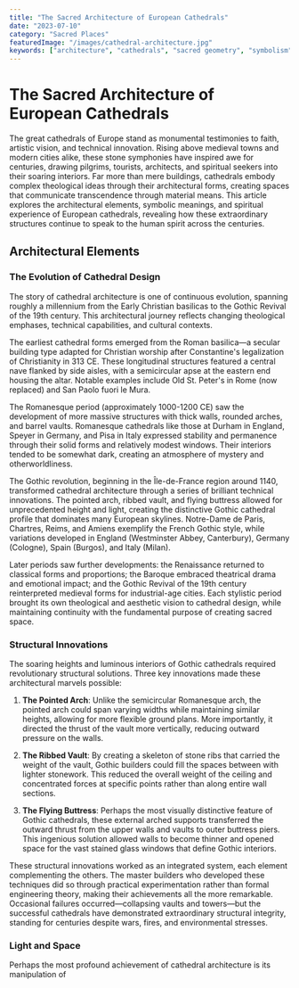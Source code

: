 ```yaml
---
title: "The Sacred Architecture of European Cathedrals"
date: "2023-07-10"
category: "Sacred Places"
featuredImage: "/images/cathedral-architecture.jpg"
keywords: ["architecture", "cathedrals", "sacred geometry", "symbolism"]
---
```


# The Sacred Architecture of European Cathedrals

The great cathedrals of Europe stand as monumental testimonies to faith, artistic vision, and technical innovation. Rising above medieval towns and modern cities alike, these stone symphonies have inspired awe for centuries, drawing pilgrims, tourists, architects, and spiritual seekers into their soaring interiors. Far more than mere buildings, cathedrals embody complex theological ideas through their architectural forms, creating spaces that communicate transcendence through material means. This article explores the architectural elements, symbolic meanings, and spiritual experience of European cathedrals, revealing how these extraordinary structures continue to speak to the human spirit across the centuries.

## Architectural Elements

### The Evolution of Cathedral Design

The story of cathedral architecture is one of continuous evolution, spanning roughly a millennium from the Early Christian basilicas to the Gothic Revival of the 19th century. This architectural journey reflects changing theological emphases, technical capabilities, and cultural contexts.

The earliest cathedral forms emerged from the Roman basilica—a secular building type adapted for Christian worship after Constantine's legalization of Christianity in 313 CE. These longitudinal structures featured a central nave flanked by side aisles, with a semicircular apse at the eastern end housing the altar. Notable examples include Old St. Peter's in Rome (now replaced) and San Paolo fuori le Mura.

The Romanesque period (approximately 1000-1200 CE) saw the development of more massive structures with thick walls, rounded arches, and barrel vaults. Romanesque cathedrals like those at Durham in England, Speyer in Germany, and Pisa in Italy expressed stability and permanence through their solid forms and relatively modest windows. Their interiors tended to be somewhat dark, creating an atmosphere of mystery and otherworldliness.

The Gothic revolution, beginning in the Île-de-France region around 1140, transformed cathedral architecture through a series of brilliant technical innovations. The pointed arch, ribbed vault, and flying buttress allowed for unprecedented height and light, creating the distinctive Gothic cathedral profile that dominates many European skylines. Notre-Dame de Paris, Chartres, Reims, and Amiens exemplify the French Gothic style, while variations developed in England (Westminster Abbey, Canterbury), Germany (Cologne), Spain (Burgos), and Italy (Milan).

Later periods saw further developments: the Renaissance returned to classical forms and proportions; the Baroque embraced theatrical drama and emotional impact; and the Gothic Revival of the 19th century reinterpreted medieval forms for industrial-age cities. Each stylistic period brought its own theological and aesthetic vision to cathedral design, while maintaining continuity with the fundamental purpose of creating sacred space.

### Structural Innovations

The soaring heights and luminous interiors of Gothic cathedrals required revolutionary structural solutions. Three key innovations made these architectural marvels possible:

1. **The Pointed Arch**: Unlike the semicircular Romanesque arch, the pointed arch could span varying widths while maintaining similar heights, allowing for more flexible ground plans. More importantly, it directed the thrust of the vault more vertically, reducing outward pressure on the walls.

2. **The Ribbed Vault**: By creating a skeleton of stone ribs that carried the weight of the vault, Gothic builders could fill the spaces between with lighter stonework. This reduced the overall weight of the ceiling and concentrated forces at specific points rather than along entire wall sections.

3. **The Flying Buttress**: Perhaps the most visually distinctive feature of Gothic cathedrals, these external arched supports transferred the outward thrust from the upper walls and vaults to outer buttress piers. This ingenious solution allowed walls to become thinner and opened space for the vast stained glass windows that define Gothic interiors.

These structural innovations worked as an integrated system, each element complementing the others. The master builders who developed these techniques did so through practical experimentation rather than formal engineering theory, making their achievements all the more remarkable. Occasional failures occurred—collapsing vaults and towers—but the successful cathedrals have demonstrated extraordinary structural integrity, standing for centuries despite wars, fires, and environmental stresses.

### Light and Space

Perhaps the most profound achievement of cathedral architecture is its manipulation of

